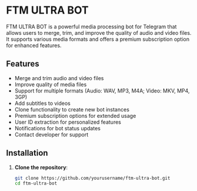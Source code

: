 # FTM ULTRA BOT

FTM ULTRA BOT is a powerful media processing bot for Telegram that allows users to merge, trim, and improve the quality of audio and video files. It supports various media formats and offers a premium subscription option for enhanced features.

## Features
- Merge and trim audio and video files
- Improve quality of media files
- Support for multiple formats (Audio: WAV, MP3, M4A; Video: MKV, MP4, 3GP)
- Add subtitles to videos
- Clone functionality to create new bot instances
- Premium subscription options for extended usage
- User ID extraction for personalized features
- Notifications for bot status updates
- Contact developer for support

## Installation

1. **Clone the repository**:
   ```bash
   git clone https://github.com/yourusername/ftm-ultra-bot.git
   cd ftm-ultra-bot

